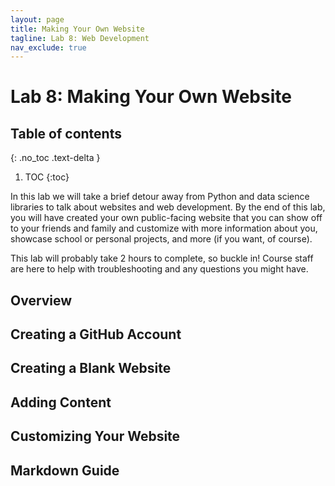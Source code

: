 ```yaml
---
layout: page
title: Making Your Own Website
tagline: Lab 8: Web Development
nav_exclude: true
---
```


# Lab 8: Making Your Own Website

## Table of contents
{: .no_toc .text-delta }

1. TOC
{:toc}

In this lab we will take a brief detour away from Python and data science libraries to talk about websites and web development. By the end of this lab, you will have created your own public-facing website that you can show off to your friends and family and customize with more information about you, showcase school or personal projects, and more (if you want, of course).

This lab will probably take 2 hours to complete, so buckle in! Course staff are here to help with troubleshooting and any questions you might have.

## Overview

## Creating a GitHub Account

## Creating a Blank Website

## Adding Content

## Customizing Your Website

## Markdown Guide
